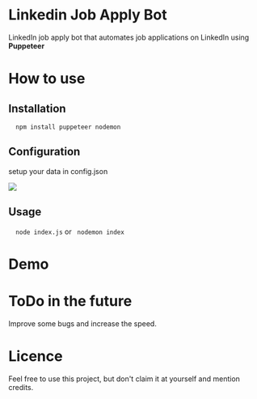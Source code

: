 # Linkedin Job Apply Bot
LinkedIn job apply bot that automates job applications on LinkedIn using **Puppeteer**

# How to use
## Installation

 `  npm install puppeteer nodemon`
 

## Configuration

setup your data in  config.json

<img src="https://i.ibb.co/wdn1wCR/config-setup.png">

 ## Usage
  `  node index.js` or  ` nodemon index`
 # Demo
 
 # ToDo in the future
Improve some bugs and increase the speed.

# Licence
Feel free to use this project, but don't claim it at yourself and mention credits.
